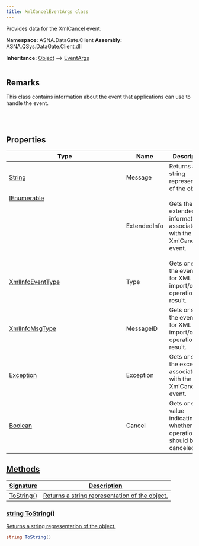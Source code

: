 ```yaml
---
title: XmlCancelEventArgs class
---
```


Provides data for the XmlCancel event.

**Namespace:** ASNA.DataGate.Client
**Assembly:** ASNA.QSys.DataGate.Client.dll

**Inheritance:** [Object](https://docs.microsoft.com/en-us/dotnet/api/system.object) --> [EventArgs](https://learn.microsoft.com/en-us/dotnet/api/system.eventargs?view=net-8.0)
<br>
<br>

## Remarks
This class contains information about the event that applications can use to handle the event.

<br>
<br>

## Properties

| Type | Name | Description
| --- | --- | --- 
| [String](https://learn.microsoft.com/en-us/dotnet/api/system.string?view=net-8.0) | Message | Returns a string representation of the object. |
| [IEnumerable<Object>](https://learn.microsoft.com/en-us/dotnet/api/system.collections.generic.ienumerable-1?view=net-8.0) | ExtendedInfo | Gets the extended information associated with the XmlCancel event. |
| [XmlInfoEventType](/reference/data-gate-client/xml-info-event-type.html) | Type | Gets or sets the event type for XML import/output operation result. |
| [XmlInfoMsgType](/reference/data-gate-client/xml-info-msg-type.html) | MessageID | Gets or sets the event type for XML import/output operation result. |
| [Exception](https://docs.microsoft.com/en-us/dotnet/api/system.exception) | Exception | Gets or sets the exception associated with the XmlCancel event. |
| [Boolean](https://docs.microsoft.com/en-us/dotnet/api/system.boolean) | Cancel | Gets or sets a value indicating whether the operation should be canceled. |

## Methods

| Signature | Description |
| --- | --- |
| [ToString()](#tostring-) | Returns a string representation of the object.

### string ToString()

Returns a string representation of the object.

```cs
string ToString()
```
